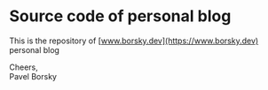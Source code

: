 # Source code of personal blog

This is the repository of [www.borsky.dev](https://www.borsky.dev) personal blog

Cheers, <br />
Pavel Borsky
